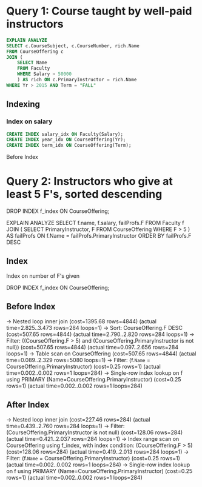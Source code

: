 # Query 1: Course taught by well-paid instructors

```SQL
EXPLAIN ANALYZE
SELECT c.CourseSubject, c.CourseNumber, rich.Name
FROM CourseOffering c
JOIN (
	SELECT Name
	FROM Faculty
	WHERE Salary > 50000
    ) AS rich ON c.PrimaryInstructor = rich.Name
WHERE Yr > 2015 AND Term = "FALL"
```

## Indexing
### Index on salary

```SQL
CREATE INDEX salary_idx ON Faculty(Salary);
CREATE INDEX year_idx ON CourseOffering(Yr);
CREATE INDEX term_idx ON CourseOffering(Term);
```
Before Index



# Query 2: Instructors who give at least 5 F's, sorted descending

DROP INDEX f_index ON CourseOffering;


EXPLAIN ANALYZE
SELECT f.name, f.salary, failProfs.F
FROM Faculty f
JOIN (
	SELECT PrimaryInstructor, F
	FROM CourseOffering
	WHERE F > 5
    ) AS failProfs ON f.Name = failProfs.PrimaryInstructor
ORDER BY failProfs.F DESC

## Index
Index on number of F's given

DROP INDEX f_index ON CourseOffering;

## Before Index
-> Nested loop inner join  (cost=1395.68 rows=4844) (actual time=2.825..3.473 rows=284 loops=1)
    -> Sort: CourseOffering.F DESC  (cost=507.65 rows=4844) (actual time=2.790..2.820 rows=284 loops=1)
        -> Filter: ((CourseOffering.F > 5) and (CourseOffering.PrimaryInstructor is not null))  (cost=507.65 rows=4844) (actual time=0.097..2.656 rows=284 loops=1)
            -> Table scan on CourseOffering  (cost=507.65 rows=4844) (actual time=0.089..2.329 rows=5080 loops=1)
    -> Filter: (f.`Name` = CourseOffering.PrimaryInstructor)  (cost=0.25 rows=1) (actual time=0.002..0.002 rows=1 loops=284)
        -> Single-row index lookup on f using PRIMARY (Name=CourseOffering.PrimaryInstructor)  (cost=0.25 rows=1) (actual time=0.002..0.002 rows=1 loops=284)


## After Index
-> Nested loop inner join  (cost=227.46 rows=284) (actual time=0.439..2.760 rows=284 loops=1)
    -> Filter: (CourseOffering.PrimaryInstructor is not null)  (cost=128.06 rows=284) (actual time=0.421..2.037 rows=284 loops=1)
        -> Index range scan on CourseOffering using f_index, with index condition: (CourseOffering.F > 5)  (cost=128.06 rows=284) (actual time=0.419..2.013 rows=284 loops=1)
    -> Filter: (f.`Name` = CourseOffering.PrimaryInstructor)  (cost=0.25 rows=1) (actual time=0.002..0.002 rows=1 loops=284)
        -> Single-row index lookup on f using PRIMARY (Name=CourseOffering.PrimaryInstructor)  (cost=0.25 rows=1) (actual time=0.002..0.002 rows=1 loops=284)

